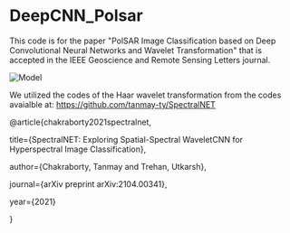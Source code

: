 # DeepCNN_Polsar

This code is for the paper "PolSAR Image Classification based on Deep Convolutional Neural Networks and Wavelet Transformation" that is accepted in the IEEE Geoscience and Remote Sensing Letters journal.

![Model](https://user-images.githubusercontent.com/22929034/174269444-d658cbcc-b08a-46ad-b8bf-cc2b039a84dd.png)


We utilized the codes of the Haar wavelet transformation from the codes avaialble at:
https://github.com/tanmay-ty/SpectralNET

@article{chakraborty2021spectralnet,

title={SpectralNET: Exploring Spatial-Spectral WaveletCNN for Hyperspectral Image Classification},

author={Chakraborty, Tanmay and Trehan, Utkarsh},

journal={arXiv preprint arXiv:2104.00341},

year={2021}

}

